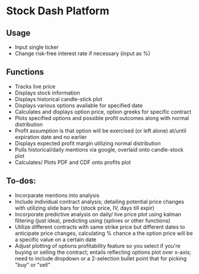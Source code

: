 # Stock Dash Platform

## Usage
- Input single ticker
- Change risk-free interest rate if necessary (input as %)

## Functions
- Tracks live price
- Displays stock information
- Displays historical candle-stick plot
- Displays various options available for specified date
- Calculates and displays option price, option greeks for specific contract
- Plots specified options and possible profit outcomes along with normal distribution
- Profit assumption is that option will be exercised (or left alone) at/until expiration date and no earlier
- Displays expected profit margin utilizing normal distribution
- Pulls historical/daily mentions via google, overlaid onto candle-stock plot
- Calculates/ Plots PDF and CDF onto profits plot

## To-dos:
- Incorparate mentions into analysis
- Include individual contract analysis; detailing potential price changes with utilizing slide bars for (stock price, IV, days till expir)
- Incorporate predictive analysis on daily/ live price plot using kalman filtering (just idea), predicting using (splines or other functions)
- Utilize different contracts with same strike price but different dates to anticipate price changes, calculating % chance a the option price will be a specific value on a certain date
- Adjust plotting of options profitability feature so you select if you're buying or selling the contract; entails reflecting options plot over x-axis; need to include dropdown or a 2-selection bullet point that for picking "buy" or "sell"
